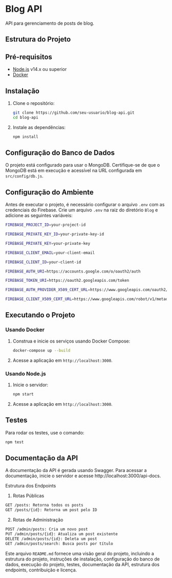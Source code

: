 # Blog API

API para gerenciamento de posts de blog.

## Estrutura do Projeto


## Pré-requisitos

- [Node.js](https://nodejs.org/) v14.x ou superior
- [Docker](https://www.docker.com/get-started)

## Instalação

1. Clone o repositório:
    ```sh
    git clone https://github.com/seu-usuario/blog-api.git
    cd blog-api
    ```

2. Instale as dependências:
    ```sh
    npm install
    ```

## Configuração do Banco de Dados

O projeto está configurado para usar o MongoDB. Certifique-se de que o MongoDB está em execução e acessível na URL configurada em `src/config/db.js`.

## Configuração do Ambiente

Antes de executar o projeto, é necessário configurar o arquivo `.env` com as credenciais do Firebase. Crie um arquivo `.env` na raiz do diretório `Blog` e adicione as seguintes variáveis:
```sh
FIREBASE_PROJECT_ID=your-project-id

FIREBASE_PRIVATE_KEY_ID=your-private-key-id

FIREBASE_PRIVATE_KEY=your-private-key

FIREBASE_CLIENT_EMAIL=your-client-email

FIREBASE_CLIENT_ID=your-client-id

FIREBASE_AUTH_URI=https://accounts.google.com/o/oauth2/auth

FIREBASE_TOKEN_URI=https://oauth2.googleapis.com/token

FIREBASE_AUTH_PROVIDER_X509_CERT_URL=https://www.googleapis.com/oauth2/v1/certs

FIREBASE_CLIENT_X509_CERT_URL=https://www.googleapis.com/robot/v1/metadata/x509/your-client-email
```

## Executando o Projeto

### Usando Docker

1. Construa e inicie os serviços usando Docker Compose:
    ```sh
    docker-compose up --build
    ```

2. Acesse a aplicação em `http://localhost:3000`.

### Usando Node.js

1. Inicie o servidor:
    ```sh
    npm start
    ```

2. Acesse a aplicação em `http://localhost:3000`.

## Testes

Para rodar os testes, use o comando:
```sh
npm test

```

## Documentação da API

A documentação da API é gerada usando Swagger. Para acessar a documentação, inicie o servidor e acesse http://localhost:3000/api-docs.

Estrutura dos Endpoints

1. Rotas Públicas
```sh
GET /posts: Retorna todos os posts
GET /posts/{id}: Retorna um post pelo ID
```

2. Rotas de Administração
```sh
POST /admin/posts: Cria um novo post
PUT /admin/posts/{id}: Atualiza um post existente
DELETE /admin/posts/{id}: Deleta um post
GET /admin/posts/search: Busca posts por título
```

Este arquivo `README.md` fornece uma visão geral do projeto, incluindo a estrutura do projeto, instruções de instalação, configuração do banco de dados, execução do projeto, testes, documentação da API, estrutura dos endpoints, contribuição e licença.